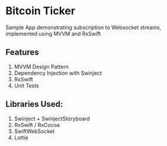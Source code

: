 # Bitcoin Ticker
Sample App demonstrating  subscription to Websocket streams, implemented using MVVM and RxSwift

## Features
1. MVVM Design Pattern
2. Dependency Injection with Swinject
3. RxSwift
4. Unit Tests


## Libraries Used:
1. Swinject + SwinjectStoryboard
2. RxSwift / RxCocoa
3. SwiftWebSocket
4. Lottie
